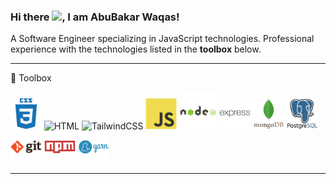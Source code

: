 ### Hi there <img src="https://raw.githubusercontent.com/MartinHeinz/MartinHeinz/master/wave.gif" width="30px">, I am AbuBakar Waqas!

A Software Engineer specializing in JavaScript technologies. Professional experience with the technologies listed in the **toolbox** below.

---

🧰 Toolbox

<img src="https://github.com/abubakarwaqas33/abubakarwaqas33/blob/main/icons/css3-plain-wordmark.svg" alt="CSS" width="50" height="50"/>
 <img src="https://github.com/abubakarwaqas33/abubakarwaqas33/blob/master/icons/html5/html5-original.svg" alt="HTML" width="50" height="50"/> <img src="https://cdn.worldvectorlogo.com/icons/tailwindcss.svg" alt="TailwindCSS" width="50" height="50"/> 
<img src="https://github.com/abubakarwaqas33/abubakarwaqas33/blob/master/icons/javascript-original.svg" alt="JavaScript" width="50" height="50"/> 
<img src="https://github.com/abubakarwaqas33/abubakarwaqas33/blob/master/icons/nodejs-original-wordmark.svg" alt="NodeJS" width="60" height="60"/>
<img src="https://github.com/abubakarwaqas33/abubakarwaqas33/blob/master/icons/express-original-wordmark.svg" alt="ExpressJS" width="50" height="50"/> 
<img src="https://github.com/abubakarwaqas33/abubakarwaqas33/blob/master/icons/mongodb-original-wordmark.svg" alt="MongoDB" width="50" height="50"/>
<img src="https://github.com/abubakarwaqas33/abubakarwaqas33/blob/master/icons/postgresql-original-wordmark.svg" alt="PostgreSQL" width="50" height="50"/>
<img src="https://github.com/abubakarwaqas33/abubakarwaqas33/blob/master/icons/git-original-wordmark.svg" alt="Git" width="50" height="50"/>
<img src="https://github.com/abubakarwaqas33/abubakarwaqas33/blob/master/icons/npm-original-wordmark.svg" alt="npm" width="50" height="50"/> <img src="https://github.com/abubakarwaqas33/abubakarwaqas33/blob/master/icons/yarn-original-wordmark.svg" alt="yarn" width="50" height="50"/>

---

<!--
**abubakarwaqas33/abubakarwaqas33** is a ✨ _special_ ✨ repository because its `README.md` (this file) appears on your GitHub profile.

Here are some ideas to get you started:

- 🔭 I’m currently working on ...
- 🌱 I’m currently learning ...
- 👯 I’m looking to collaborate on ...
- 🤔 I’m looking for help with ...
- 💬 Ask me about ...
- 📫 How to reach me: ...
- 😄 Pronouns: ...
- ⚡ Fun fact: ...
-->
